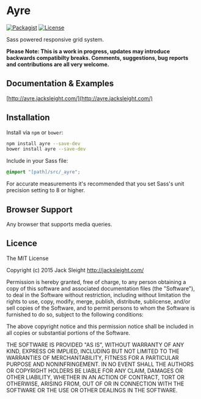 # Ayre

[![Packagist](http://img.shields.io/npm/v/ayre.svg?style=flat-square)](https://www.npmjs.com/package/ayre)
[![License](http://img.shields.io/npm/l/ayre.svg?style=flat-square)](https://www.npmjs.com/package/ayre)

Sass powered responsive grid system.

**Please Note: This is a work in progress, updates may introduce backwards compatibilty breaks. Comments, suggestions, bug reports and contributions are all very welcome.**

## Documentation & Examples

[http://ayre.jacksleight.com/](http://ayre.jacksleight.com/)

## Installation

Install via `npm` or `bower`:</p>

```bash
npm install ayre --save-dev
bower install ayre --save-dev
```

Include in your Sass file:</p>

```scss
@import "[path]/src/_ayre";
```

For accurate measurements it's recommended that you set Sass's unit precision setting to 8 or higher.

## Browser Support

Any browser that supports media queries.

## Licence

The MIT License

Copyright (c) 2015 Jack Sleight <http://jacksleight.com/>

Permission is hereby granted, free of charge, to any person obtaining a copy
of this software and associated documentation files (the "Software"), to deal
in the Software without restriction, including without limitation the rights
to use, copy, modify, merge, publish, distribute, sublicense, and/or sell
copies of the Software, and to permit persons to whom the Software is
furnished to do so, subject to the following conditions:

The above copyright notice and this permission notice shall be included in
all copies or substantial portions of the Software.

THE SOFTWARE IS PROVIDED "AS IS", WITHOUT WARRANTY OF ANY KIND, EXPRESS OR
IMPLIED, INCLUDING BUT NOT LIMITED TO THE WARRANTIES OF MERCHANTABILITY,
FITNESS FOR A PARTICULAR PURPOSE AND NONINFRINGEMENT. IN NO EVENT SHALL THE
AUTHORS OR COPYRIGHT HOLDERS BE LIABLE FOR ANY CLAIM, DAMAGES OR OTHER
LIABILITY, WHETHER IN AN ACTION OF CONTRACT, TORT OR OTHERWISE, ARISING FROM,
OUT OF OR IN CONNECTION WITH THE SOFTWARE OR THE USE OR OTHER DEALINGS IN
THE SOFTWARE.
